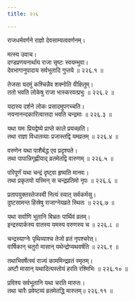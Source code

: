 ```yaml
---
title: २२६

---
```

राजधर्मवर्णने राज्ञो देवसाम्यत्ववर्णनम्।  
  
मत्स्य उवाच।  
दण्डप्रणयनार्थाय राजा सृष्टः स्वयम्भुवा।  
देवभागानुपादाय सर्वभूतादि गुप्तये ॥ २२६.१ ॥  
  
तेजसा यदमुं कश्चिन्नैव शक्नोति वीक्षितुम्।  
ततो भवति लोकेषु राजा भास्करवत्प्रभुः ॥ २२६.२ ॥  
  
यदास्य दर्शने लोकः प्रसादमुपगच्चति।  
नयनानन्दकारित्वात्तदा भवति चन्द्रमाः ॥ २२६.३ ॥  
  
यथा यमः प्रियद्वेष्ये प्राप्ते काले प्रयच्छति।  
तथा राज्ञा विधातव्याः प्रजास्तद्वि यमव्रतम् ॥ २२६.४ ॥  
  
वरुणेन यथा पाशैर्बद्ध एव प्रदृश्यते।  
तथा पापान्निगृह्णीयाद् व्रतमेतद्वि वारुणम् ॥ २२६.५ ॥  
  
परिपूर्णं यथा चन्द्रं दृष्ट्वा हृष्यति मानवः।  
तथा प्रकृतयो यस्मिन् स चन्द्रप्रतिमो नृपः ॥ २२६.६ ॥  
  
प्रतापयुक्तस्तेजस्वी नित्यं स्यात् सर्वकर्मसु।  
दुष्टसामन्त हिंस्रेषु राजाग्नेयव्रते स्थितः ॥ २२६.७ ॥  
  
यथा सर्वाणि भूतानि बिभ्रतः पार्थिवं व्रतम्।  
इन्द्रस्यार्कस्य वातस्य यमस्य वरुणस्य च ॥ २२६.८ ॥  
  
चन्द्रस्याग्नेः पृथिव्याश्च तेजो व्रतं नृपश्चरेत्।  
वार्षिकान् चतुरो मासान् यथेन्द्रोप्यथवर्षति ॥ २२६.९ ॥  
  
तथाभिवर्षेत्स्वं राज्यं काममिन्द्रव्रतं स्मृतम्।  
अष्टौ मासान् यथादित्यस्तोयं हरति रश्मिभिः ॥ २२६.१० ॥  
  
प्रविश्य सर्वभूतानि यथा चरति मारुतः।  
तथा चारैः प्रवेष्टव्यं व्रतमेतद्धि मारुतम्॥ २२६.११ ॥